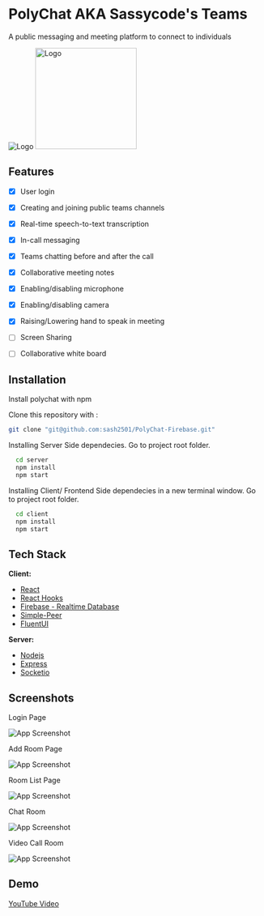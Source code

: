 
# PolyChat AKA Sassycode's Teams

A public messaging and meeting platform to connect to individuals



![Logo](img/PolyChat-Logo.png)
<img src="img/PolyChat-Logo.png" alt="Logo" width="200"/>


## Features

- [X] User login
- [X] Creating and joining public teams channels
- [X] Real-time speech-to-text transcription
- [X] In-call messaging
- [X] Teams chatting before and after the call
- [X] Collaborative meeting notes
- [X] Enabling/disabling microphone 
- [X] Enabling/disabling camera
- [X] Raising/Lowering hand to speak in meeting
- [ ] Screen Sharing
- [ ] Collaborative white board

    
## Installation

Install polychat with npm

Clone this repository with :
```bash
git clone "git@github.com:sash2501/PolyChat-Firebase.git"
```

Installing Server Side dependecies. Go to project root folder.

```bash
  cd server
  npm install
  npm start
```

Installing Client/ Frontend Side dependecies in a new terminal window. Go to project root folder.
```bash
  cd client
  npm install
  npm start
```
    
## Tech Stack

**Client:** 
- [React](https://reactjs.org/)
- [React Hooks](https://reactjs.org/docs/hooks-intro.html)
- [Firebase - Realtime Database](https://firebase.google.com/docs/database)
- [Simple-Peer](https://github.com/feross/simple-peer#readme) 
- [FluentUI](https://www.microsoft.com/design/fluent/#/)

**Server:** 
- [Nodejs](https://nodejs.org/en/)
- [Express](https://expressjs.com/)
- [Socketio](https://socket.io/)


## Screenshots

Login Page

![App Screenshot](img/Login.png)

Add Room Page

![App Screenshot](img/AddRoom.png)

Room List Page

![App Screenshot](img/RoomList.png)

Chat Room

![App Screenshot](img/ChatPage.png)

Video Call Room

![App Screenshot](img/PolyChat_Pic.png)  


## Demo

[YouTube Video](https://www.youtube.com/watch?v=OuKLX9omTRM)
  